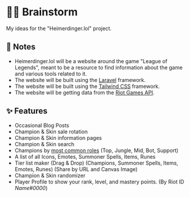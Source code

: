 # 🧠🤯 Brainstorm

My ideas for the "Heimerdinger.lol" project.

## 📝 Notes

-   Heimerdinger.lol will be a website around the game "League of Legends", meant to be a resource to find information about the game and various tools related to it.
-   The website will be built using the [Laravel](https://laravel.com/) framework.
-   The website will be built using the [Tailwind CSS](https://tailwindcss.com/) framework.
-   The website will be getting data from the [Riot Games API](https://developer.riotgames.com/).

## ✨ Features

-   Occasional Blog Posts
-   Champion & Skin sale rotation
-   Champion & Skin information pages
-   Champion & Skin search
-   Champions by [most common roles](https://cdn.merakianalytics.com/riot/lol/resources/latest/en-US/championrates.json) (Top, Jungle, Mid, Bot, Support)
-   A list of all Icons, Emotes, Summoner Spells, Items, Runes
-   Tier list maker (Drag & Drop) (Champions, Summoner Spells, Items, Emotes, Runes) (Share by URL and Canvas Image)
-   Champion & Skin randomizer
-   Player Profile to show your rank, level, and mastery points. (By Riot ID _Name#0000_)
